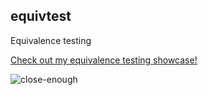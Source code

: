 ## equivtest
Equivalence testing

[Check out my equivalence testing showcase!](https://equivtest.netlify.app)

![close-enough](https://media.giphy.com/media/xT5LMwpCfKO1oDIuOs/giphy.gif)
